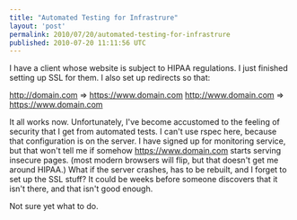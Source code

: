 ```yaml
---
title: "Automated Testing for Infrastrure"
layout: 'post'
permalink: 2010/07/20/automated-testing-for-infrastrure
published: 2010-07-20 11:11:56 UTC
---
```

I have a client whose website is subject to HIPAA regulations. I just finished setting up SSL for them. I also set up redirects so that:

http://domain.com =&gt; https://www.domain.com
http://www.domain.com =&gt; https://www.domain.com

It all works now. Unfortunately, I've become accustomed to the feeling of security that I get from automated tests. I can't use rspec here, because that configuration is on the server. I have signed up for monitoring service, but that won't tell me if somehow https://www.domain.com starts serving insecure pages. (most modern browsers will flip, but that doesn't get me around HIPAA.) What if the server crashes, has to be rebuilt, and I forget to set up the SSL stuff? It could be weeks before someone discovers that it isn't there, and that isn't good enough.

Not sure yet what to do.
